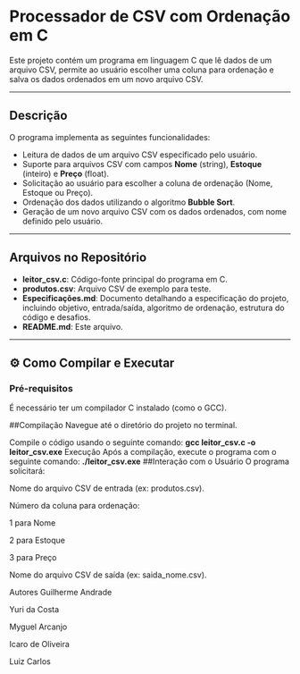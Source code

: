 
# Processador de CSV com Ordenação em C

Este projeto contém um programa em linguagem C que lê dados de um arquivo CSV, permite ao usuário escolher uma coluna para ordenação e salva os dados ordenados em um novo arquivo CSV.

---

## Descrição

O programa implementa as seguintes funcionalidades:

- Leitura de dados de um arquivo CSV especificado pelo usuário.
- Suporte para arquivos CSV com campos **Nome** (string), **Estoque** (inteiro) e **Preço** (float).
- Solicitação ao usuário para escolher a coluna de ordenação (Nome, Estoque ou Preço).
- Ordenação dos dados utilizando o algoritmo **Bubble Sort**.
- Geração de um novo arquivo CSV com os dados ordenados, com nome definido pelo usuário.

---

##  Arquivos no Repositório

- **leitor_csv.c**: Código-fonte principal do programa em C.
- **produtos.csv**: Arquivo CSV de exemplo para teste.
- **Especificações.md**: Documento detalhando a especificação do projeto, incluindo objetivo, entrada/saída, algoritmo de ordenação, estrutura do código e desafios.
- **README.md**: Este arquivo.

---

## ⚙️ Como Compilar e Executar

### Pré-requisitos
É necessário ter um compilador C instalado (como o GCC).

##Compilação
Navegue até o diretório do projeto no terminal.

Compile o código usando o seguinte comando:
**gcc leitor_csv.c -o leitor_csv.exe**
 Execução
Após a compilação, execute o programa com o seguinte comando:
**./leitor_csv.exe**
##Interação com o Usuário
O programa solicitará:

Nome do arquivo CSV de entrada (ex: produtos.csv).

Número da coluna para ordenação:

1 para Nome

2 para Estoque

3 para Preço

Nome do arquivo CSV de saída (ex: saida_nome.csv).

 Autores
Guilherme Andrade

Yuri da Costa

Myguel Arcanjo

Icaro de Oliveira

Luiz Carlos

